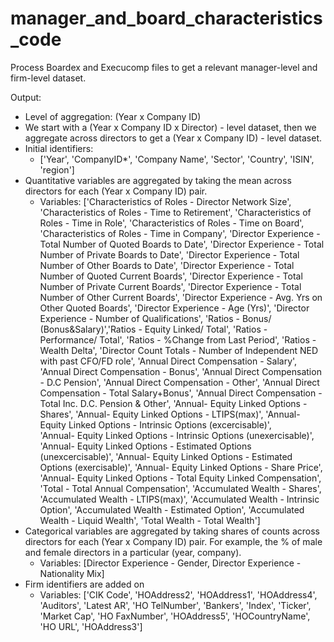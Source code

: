 # manager_and_board_characteristics_code
Process Boardex and Execucomp files to get a relevant manager-level and firm-level dataset.

Output:
- Level of aggregation: (Year x Company ID)
- We start with a (Year x Company ID x Director) - level dataset, then we aggregate across directors to get a (Year x Company ID) - level dataset.
- Initial identifiers:
  - ['Year',	'CompanyID*',	'Company Name',	'Sector', 'Country',	'ISIN',	'region']
- Quantitative variables are aggregated by taking the mean across directors for each (Year x Company ID) pair.
  - Variables: ['Characteristics of Roles - Director Network Size', 'Characteristics of Roles - Time to Retirement', 
                 'Characteristics of Roles - Time in Role', 'Characteristics of Roles - Time on Board', 
                 'Characteristics of Roles - Time in Company',
                 'Director Experience - Total Number of Quoted Boards to Date', 'Director Experience - Total Number of Private Boards to Date', 
                 'Director Experience - Total Number of Other Boards to Date', 
                 'Director Experience - Total Number of Quoted Current Boards', 'Director Experience - Total Number of Private Current Boards', 
                 'Director Experience - Total Number of Other Current Boards', 
                 'Director Experience - Avg. Yrs on Other Quoted Boards', 'Director Experience - Age (Yrs)', 
                 'Director Experience - Number of Qualifications',
                 'Ratios - Bonus/ (Bonus&Salary)','Ratios - Equity Linked/ Total', 
                 'Ratios - Performance/ Total', 'Ratios - %Change from Last Period', 'Ratios - Wealth Delta',
                 'Director Count Totals - Number of Independent NED with past CFO/FD role',
                 'Annual Direct Compensation - Salary',  'Annual Direct Compensation - Bonus', 
                 'Annual Direct Compensation - D.C Pension', 'Annual Direct Compensation - Other', 
                 'Annual Direct Compensation - Total Salary+Bonus', 
                 'Annual Direct Compensation - Total Inc. D.C. Pension & Other',
                 'Annual- Equity Linked Options - Shares', 'Annual- Equity Linked Options - LTIPS(max)',
                 'Annual- Equity Linked Options - Intrinsic Options (excercisable)',  
                 'Annual- Equity Linked Options - Intrinsic Options (unexercisable)',
                 'Annual- Equity Linked Options - Estimated Options (unexcercisable)',
                 'Annual- Equity Linked Options - Estimated Options (exercisable)',
                 'Annual- Equity Linked Options - Share Price', 'Annual- Equity Linked Options - Total Equity Linked Compensation', 
                 'Total - Total Annual Compensation',
                 'Accumulated Wealth - Shares', 'Accumulated Wealth - LTIPS(max)', 
                 'Accumulated Wealth - Intrinsic Option', 'Accumulated Wealth - Estimated Option', 
                 'Accumulated Wealth - Liquid Wealth', 
                 'Total Wealth - Total Wealth']
- Categorical variables are aggregated by taking shares of counts across directors for each (Year x Company ID) pair. For example, the % of male and female directors in a particular (year, company).
  - Variables: [Director Experience - Gender,	Director Experience - Nationality Mix]
- Firm identifiers are added on
  - Variables: ['CIK Code', 'HOAddress2', 'HOAddress1', 'HOAddress4',
               'Auditors', 'Latest AR', 'HO TelNumber', 'Bankers', 'Index', 'Ticker',
               'Market Cap', 'HO FaxNumber',
               'HOAddress5', 'HOCountryName', 'HO URL', 'HOAddress3']   


